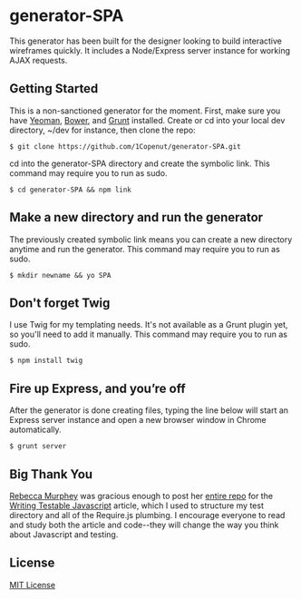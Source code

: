 # generator-SPA
This generator has been built for the designer looking to build interactive wireframes quickly. It includes a Node/Express server instance for working AJAX requests.


## Getting Started
This is a non-sanctioned generator for the moment. First, make sure you have [Yeoman](http://yeoman.io), [Bower](http:bower.io), and [Grunt](http:gruntjs.com) installed. Create or cd into your local dev directory, ~/dev for instance, then clone the repo:

```
$ git clone https://github.com/1Copenut/generator-SPA.git
```

cd into the generator-SPA directory and create the symbolic link. This command may require you to run as sudo.

```
$ cd generator-SPA && npm link
```

## Make a new directory and run the generator
The previously created symbolic link means you can create a new directory anytime and run the generator. This command may require you to run as sudo.

```
$ mkdir newname && yo SPA
```

## Don't forget Twig
I use Twig for my templating needs. It's not available as a Grunt plugin yet, so you'll need to add it manually. This command may require you to run as sudo.

```
$ npm install twig
```

## Fire up Express, and you&rsquo;re off
After the generator is done creating files, typing the line below will start an Express server instance and open a new browser window in Chrome automatically.

```
$ grunt server
```

## Big Thank You
[Rebecca Murphey](https://twitter.com/rmurphey) was gracious enough to post her [entire repo](https://github.com/rmurphey/testable-javascript) for the [Writing Testable Javascript](http://alistapart.com/article/writing-testable-javascript) article, which I used to structure my test directory and all of the Require.js plumbing. I encourage everyone to read and study both the article and code--they will change the way you think about Javascript and testing.

## License
[MIT License](http://en.wikipedia.org/wiki/MIT_License)
